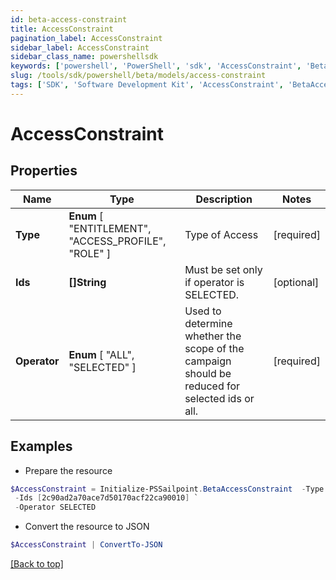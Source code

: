 ```yaml
---
id: beta-access-constraint
title: AccessConstraint
pagination_label: AccessConstraint
sidebar_label: AccessConstraint
sidebar_class_name: powershellsdk
keywords: ['powershell', 'PowerShell', 'sdk', 'AccessConstraint', 'BetaAccessConstraint'] 
slug: /tools/sdk/powershell/beta/models/access-constraint
tags: ['SDK', 'Software Development Kit', 'AccessConstraint', 'BetaAccessConstraint']
---
```



# AccessConstraint

## Properties

Name | Type | Description | Notes
------------ | ------------- | ------------- | -------------
**Type** |  **Enum** [  "ENTITLEMENT",    "ACCESS_PROFILE",    "ROLE" ] | Type of Access | [required]
**Ids** | **[]String** | Must be set only if operator is SELECTED. | [optional] 
**Operator** |  **Enum** [  "ALL",    "SELECTED" ] | Used to determine whether the scope of the campaign should be reduced for selected ids or all. | [required]

## Examples

- Prepare the resource
```powershell
$AccessConstraint = Initialize-PSSailpoint.BetaAccessConstraint  -Type ENTITLEMENT `
 -Ids [2c90ad2a70ace7d50170acf22ca90010] `
 -Operator SELECTED
```

- Convert the resource to JSON
```powershell
$AccessConstraint | ConvertTo-JSON
```


[[Back to top]](#) 

